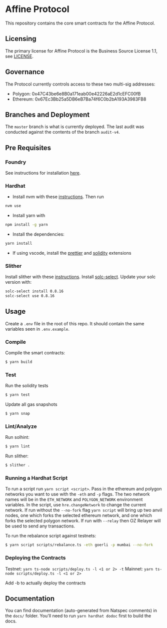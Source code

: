 # Affine Protocol

This repository contains the core smart contracts for the Affine Protocol.

## Licensing

The primary license for Affine Protocol is the Business Source License 1.1, see [LICENSE](LICENSE).

## Governance

The Protocol currently controls access to these two multi-sig addresses:

- Polygon: 0x47C43be6e8B0a171eab00e42226aE2d1cEFC00fB
- Ethereum: 0x67Ec3Bb25a5DB6eB7Ba74f6C0b2bA193A3983FB8

## Branches and Deployment

The `master` branch is what is currently deployed. The last audit was conducted against the contents of the branch `audit-v4`.

## Pre Requisites

### Foundry

See instructions for installation [here](https://github.com/gakonst/foundry#installation).

### Hardhat

- Install nvm with these [instructions](https://github.com/nvm-sh/nvm#install--update-script). Then run

```sh
nvm use
```

- Install yarn with

```sh
npm install -g yarn
```

- Install the dependencies:

```sh
yarn install
```

- If using vscode, install the [prettier](https://marketplace.visualstudio.com/items?itemName=esbenp.prettier-vscode) and [solidity](https://marketplace.visualstudio.com/items?itemName=JuanBlanco.solidity) extensions

### Slither

Install slither with these [instructions](https://github.com/crytic/slither#using-pip). Install [solc-select](https://github.com/crytic/solc-select#quickstart). Update your solc version with:

```sh
solc-select install 0.8.16
solc-select use 0.8.16
```

## Usage

Create a `.env` file in the root of this repo. It should contain the same variables seen in `.env.example`.

### Compile

Compile the smart contracts:

```sh
$ yarn build
```

### Test

Run the solidity tests

```sh
$ yarn test
```

Update all gas snapshots

```sh
$ yarn snap
```

### Lint/Analyze

Run solhint:

```sh
$ yarn lint
```

Run slither:

```sh
$ slither .
```

### Running a Hardhat Script

To run a script run `yarn script <script>`. Pass in the ethereum and polygon networks you want to use with the `-eth` and `-p` flags. The two network names will be in the `ETH_NETWORK` and `POLYGON_NETWORK` environment variables. In the script, use `hre.changeNetwork` to change the current network. If run without the `--no-fork` flag `yarn script` will bring up two anvil nodes, one which forks the selected ethereum network, and one which forks the selected polygon network. If run with `--relay` then OZ Relayer will be used to send any transactions.

To run the rebalance script against testnets:

```sh
$ yarn script scripts/rebalance.ts -eth goerli -p mumbai --no-fork
```

### Deploying the Contracts

Testnet: `yarn ts-node scripts/deploy.ts -l <1 or 2> -t`
Mainnet: `yarn ts-node scripts/deploy.ts -l <1 or 2>`

Add -b to actually deploy the contracts

## Documentation

You can find documentation (auto-generated from Natspec comments) in the `docs/` folder. You'll need to run `yarn hardhat dodoc` first to build the docs.
